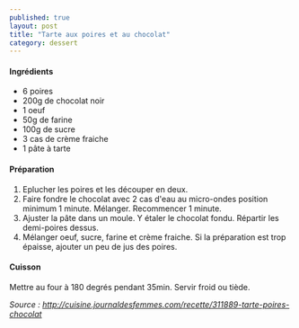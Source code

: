```yaml
---
published: true
layout: post
title: "Tarte aux poires et au chocolat"
category: dessert
---
```


#### Ingrédients
- 6 poires  
- 200g de chocolat noir
- 1 oeuf
- 50g de farine
- 100g de sucre
- 3 cas de crème fraiche
- 1 pâte à tarte 


#### Préparation
1. Eplucher les poires et les découper en deux.
2. Faire fondre le chocolat avec 2 cas d'eau au micro-ondes position minimum 1 minute. Mélanger. Recommencer 1 minute.
3. Ajuster la pâte dans un moule. Y étaler le chocolat fondu. Répartir les demi-poires dessus.
4. Mélanger oeuf, sucre, farine et crème fraiche. Si la préparation est trop épaisse,  ajouter un peu de jus des poires. 


#### Cuisson
Mettre au four à 180 degrés pendant 35min. Servir froid ou tiède.


*Source : http://cuisine.journaldesfemmes.com/recette/311889-tarte-poires-chocolat*